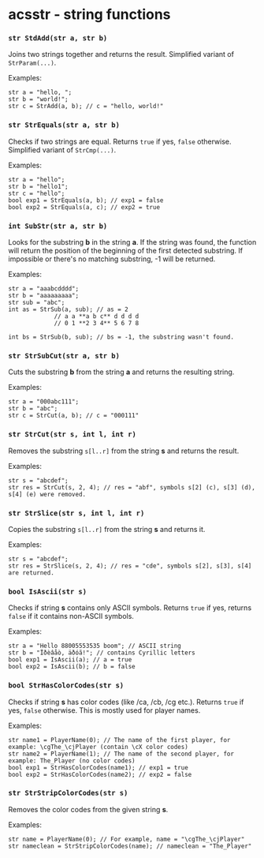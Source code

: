 acsstr - string functions
=========================


### `str StdAdd(str a, str b)`
Joins two strings together and returns the result. Simplified variant of `StrParam(...)`.

Examples:

	str a = "hello, ";
	str b = "world!";
	str c = StrAdd(a, b); // c = "hello, world!"
  
### `str StrEquals(str a, str b)`
Checks if two strings are equal. Returns `true` if yes, `false` otherwise. Simplified variant of `StrCmp(...)`.

Examples:

	str a = "hello";
	str b = "hello1";
	str c = "hello";
	bool exp1 = StrEquals(a, b); // exp1 = false
	bool exp2 = StrEquals(a, c); // exp2 = true

### `int SubStr(str a, str b)`
Looks for the substring **b** in the string **a**. If the string was found, the function will return the position of the beginning of the first detected substring. If impossible or there's no matching substring, -1 will be returned.

Examples:

	str a = "aaabcdddd";
	str b = "aaaaaaaaa";
	str sub = "abc";
	int as = StrSub(a, sub); // as = 2
				 // a a **a b c** d d d d
				 // 0 1 **2 3 4** 5 6 7 8

	int bs = StrSub(b, sub); // bs = -1, the substring wasn't found.

### `str StrSubCut(str a, str b)`
Cuts the substring **b** from the string **a** and returns the resulting string.

Examples:

	str a = "000abc111";
	str b = "abc";
	str c = StrCut(a, b); // c = "000111"

### `str StrCut(str s, int l, int r)`
Removes the substring `s[l..r]` from the string **s** and returns the result.

Examples:

	str s = "abcdef";
	str res = StrCut(s, 2, 4); // res = "abf", symbols s[2] (c), s[3] (d), s[4] (e) were removed.

### `str StrSlice(str s, int l, int r)`
Copies the substring `s[l..r]` from the string **s** and returns it.

Examples:

	str s = "abcdef";
	str res = StrSlice(s, 2, 4); // res = "cde", symbols s[2], s[3], s[4] are returned.

### `bool IsAscii(str s)`
Checks if string **s** contains only ASCII symbols. Returns `true` if yes, returns `false` if it contains non-ASCII symbols.

Examples:

	str a = "Hello 88005553535 boom"; // ASCII string
	str b = "Ïðèâåò, äðóã!"; // contains Cyrillic letters
	bool exp1 = IsAscii(a); // a = true
	bool exp2 = IsAscii(b); // b = false

### `bool StrHasColorCodes(str s)`
Checks if string **s** has color codes (like /ca, /cb, /cg etc.). Returns `true` if yes, `false` otherwise. This is mostly used for player names.

Examples:

	str name1 = PlayerName(0); // The name of the first player, for example: \cgThe_\cjPlayer (contain \cX color codes)
	str name2 = PlayerName(1); // The name of the second player, for example: The_Player (no color codes)
	bool exp1 = StrHasColorCodes(name1); // exp1 = true
	bool exp2 = StrHasColorCodes(name2); // exp2 = false

### `str StrStripColorCodes(str s)`
Removes the color codes from the given string **s**. 

Examples:
	
	str name = PlayerName(0); // For example, name = "\cgThe_\cjPlayer"
	str nameclean = StrStripColorCodes(name); // nameclean = "The_Player"
	


